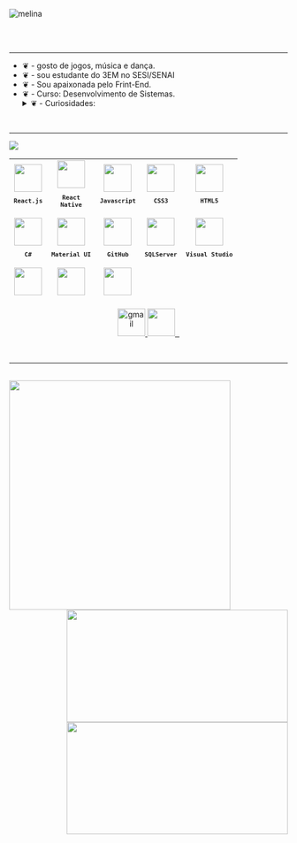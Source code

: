 ![melina](https://github.com/melinamelo/melinamelo/assets/129418404/fdf960b6-1dc0-42b6-8d5b-95ea7ad09ea8)




<br/><br/>
<hr/>
<ul>
  <li>❦ - gosto de jogos, música e dança.</li>
  <li>❦ - sou estudante do 3EM no SESI/SENAI</li>
  <li>❦ - Sou apaixonada pelo Frint-End.</li>
  <li>❦ - Curso: Desenvolvimento de Sistemas.</li>
    <details>
      <summary>❦ - Curiosidades:</summary>
      <ul>
        <li>♡ - 23/09/2006</li>  
        <li>♡ - Sei mais de 50 coreográfias .</li>
      </ul>
    </details>
  </li>
</ul>
<br/>
<hr/>
<div display="flex">
<img src="https://github.com/melinamelo/melinamelo/assets/129418404/e33ad5cc-9d8a-4e2c-adc9-b76a1f4f3f29">

  <table align="right" height="255px">
    <tr>
      <td align="center">
          <img src="https://cdn.jsdelivr.net/gh/devicons/devicon@latest/icons/react/react-original.svg" width="50px"/><br/>
          <sub>
            <b>
              <pre>React.js</pre>
            </b>
          </sub>
      </td>
      <td align="center">
          <img src="https://cdn.jsdelivr.net/gh/devicons/devicon@latest/icons/react/react-original.svg" width="50px" /><br/>
          <sub>
            <b>
              <pre>React<br>Native</pre>
            </b>
          </sub>
      </td>
      <td align="center">
          <img src="https://cdn.jsdelivr.net/gh/devicons/devicon@latest/icons/javascript/javascript-plain.svg" width="50px" /><br/>
          <sub>
            <b>
              <pre>Javascript</pre>
            </b>
          </sub>
      </td>
      <td align="center">
          <img src="https://cdn.jsdelivr.net/gh/devicons/devicon@latest/icons/css3/css3-original.svg" width="50px" /><br/>
          <sub>
            <b>
              <pre>CSS3</pre>
            </b>
          </sub>
      </td>
      <td align="center">
          <img src="https://cdn.jsdelivr.net/gh/devicons/devicon@latest/icons/html5/html5-original.svg" width="50px" /><br/>
          <sub>
            <b>
              <pre>HTML5</pre>
            </b>
          </sub>
      </td>
    </tr>
    <tr>
      <td align="center">
          <img src="https://cdn.jsdelivr.net/gh/devicons/devicon@latest/icons/csharp/csharp-original.svg" width="50px" /><br/>
          <sub>
            <b>
              <pre>C#</pre>
            </b>
          </sub>
      </td>
      <td align="center">
         <img src="https://cdn.jsdelivr.net/gh/devicons/devicon@latest/icons/materialui/materialui-original.svg" width="50px"/><br/>
          <sub>
            <b>
              <pre>Material UI</pre>
            </b>
          </sub>
      </td>
        <td align="center">
          <img src="https://skillicons.dev/icons?i=github" width="50px"/></i></i><br/>
          <sub>
            <b>
              <pre>GitHub</pre>
            </b>
          </sub>
      </td>
      <td align="center">
           <img src="https://cdn.jsdelivr.net/gh/devicons/devicon@latest/icons/microsoftsqlserver/microsoftsqlserver-original.svg" width="50px" /><br/>
            <sub>
              <b>
                <pre>SQLServer</pre>
              </b>
            </sub>
        </td>
        <td align="center">
               <img src="https://cdn.jsdelivr.net/gh/devicons/devicon@latest/icons/visualstudio/visualstudio-original.svg" width="50px" /><br/>
                <sub>
                  <b>
                    <pre>Visual Studio</pre>
                  </b>
                </sub>
            </td>
      </tr>
        <td align="center">
            <img src="https://cdn.jsdelivr.net/gh/devicons/devicon@latest/icons/vscode/vscode-original.svg" width="50px" /><br/>
              <sub>
                <b>
                  <pre>VSCode</pre>
                </b>
              </sub>
        </td>
        <td align="center">
            <img src="https://cdn.jsdelivr.net/gh/devicons/devicon@latest/icons/figma/figma-original.svg" width="50px"/><br/>
              <sub>
                <b>
                  <pre>Figma</pre>
                </b>
            </sub>
        </td>
        <td align="center">
          <img src="https://skillicons.dev/icons?i=windows" width="50px"/></i></i><br/>
          <sub>
            <b>
              <pre>Windows</pre>
            </b>
          </sub>
      </td>
    </tr>
  </table>
</div>
<br/><br/>
<hr/>

<br/>
<p align="center">
  <a href="mailto:melinamelo295@gmail.com" target="_blank">
    <img src="https://github.com/melinamelo/melinamelo/assets/129418404/2972584a-4cef-4a2e-afb0-78fcdb5c311f" alt="gmail" height="50px" />
  </a>
  <a href="https://www.instagram.com/melinamelo._/" target="_blank">
    <img src="https://github.com/melinamelo/melinamelo/assets/129418404/bbcbf7bd-d6f9-47e3-a7c6-813fc04bdb1a" height="50px" />
    &nbsp;
  </a>
</p>
<br/>
<hr/>

<br/>
<img align="left" height="415px" width="400px" src="https://luk4x-github-readme-stats.vercel.app/api/top-langs?username=melinamelo&langs_count=8&theme=tokyonight&hide_border=true&custom_title=Top%20Linguagens&cache_seconds=14400" />
<div align="right">
  <img height="203px" width="400px" src="https://luk4x-github-readme-stats.vercel.app/api?username=melinamelo&theme=tokyonight&hide_border=true&show_icons=true&include_all_commits=true&count_private=true&custom_title=Status%20do%20Github&cache_seconds=14400" />
  <img height="203px" width="400px"src="https://streak-stats.demolab.com?user=melinamelo&theme=tokyonight&hide_border=true" />
</div>
<br/>

